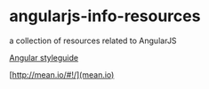 # angularjs-info-resources
a collection of resources related to AngularJS

[Angular styleguide](https://github.com/johnpapa/angular-styleguide)

[http://mean.io/#!/](mean.io)
